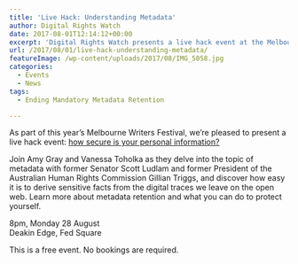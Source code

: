 ```yaml
---
title: 'Live Hack: Understanding Metadata'
author: Digital Rights Watch
date: 2017-08-01T12:14:12+00:00
excerpt: 'Digital Rights Watch presents a live hack event at the Melbourne Writers Festival: how secure is your personal information? With special guest speakers Scott Ludlam and Gillian Triggs.'
url: /2017/08/01/live-hack-understanding-metadata/
featureImage: /wp-content/uploads/2017/08/IMG_5058.jpg
categories:
  - Events
  - News
tags:
  - Ending Mandatory Metadata Retention

---
```

As part of this year&#8217;s Melbourne Writers Festival, we&#8217;re pleased to present a live hack event: [how secure is your personal information?][1] 

Join Amy Gray and Vanessa Toholka as they delve into the topic of metadata with former Senator Scott Ludlam and former President of the Australian Human Rights Commission Gillian Triggs, and discover how easy it is to derive sensitive facts from the digital traces we leave on the open web. Learn more about metadata retention and what you can do to protect yourself.

8pm, Monday 28 August  
Deakin Edge, Fed Square

This is a free event. No bookings are required.

 [1]: http://mwf.com.au/session/live-hack-understanding-metadata/